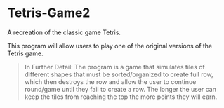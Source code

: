 # Tetris-Game2
A recreation of the classic game Tetris.

This program will allow users to play one of the original versions of the Tetris game.
>In Further Detail: The program is a game that simulates tiles of different shapes that must be sorted/organized to create full row, which then destroys the row and allow the user to continue round/game until they fail to create a row. The longer the user can keep the tiles from reaching the top the more points they will earn. 
